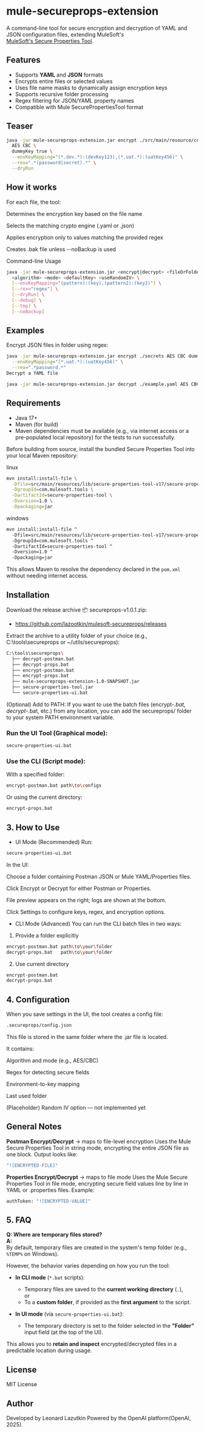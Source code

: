 # mule-secureprops-extension

A command-line tool for secure encryption and decryption of YAML and JSON configuration files, extending MuleSoft's   
[MuleSoft's Secure Properties Tool](https://docs.mulesoft.com/mule-runtime/latest/secure-configuration-properties).

	
## Features

- Supports **YAML** and **JSON** formats
- Encrypts entire files or selected values
- Uses file name masks to dynamically assign encryption keys
- Supports recursive folder processing
- Regex filtering for JSON/YAML property names
- Compatible with Mule SecurePropertiesTool format

## Teaser

```sh
java -jar mule-secureprops-extension.jar encrypt ./src/main/resource/config \
  AES CBC \
  dummyKey true \
  --envKeyMapping="(*.dev.*):(devKey123),(*.uat.*):(uatKey456)" \
  --rex=".*(password|secret).*" \
  --dryRun
```

## How it works
For each file, the tool:

Determines the encryption key based on the file name

Selects the matching crypto engine (.yaml or .json)

Applies encryption only to values matching the provided regex

Creates .bak file unless --noBackup is used

Command-line Usage
```sh
java -jar mule-secureprops-extension.jar <encrypt|decrypt> <fileOrFolderPath> \
  <algorithm> <mode> <defaultKey> <useRandomIV> \
  [--envKeyMapping="(pattern):(key),(pattern2):(key2)"] \
  [--rex="regex"] \
  [--dryRun] \
  [--debug] \
  [--tmp] \
  [--noBackup]
```


## Examples
Encrypt JSON files in folder using regex:
```sh
java -jar mule-secureprops-extension.jar encrypt ./secrets AES CBC dummyKey false \
  --envKeyMapping="(*.uat.*):(uatKey456)" \
  --rex=".*password.*"
Decrypt a YAML file
```
```sh
java -jar mule-secureprops-extension.jar decrypt ./example.yaml AES CBC dummyKey false
```



## Requirements
- Java 17+
- Maven (for build)
- Maven dependencies must be available (e.g., via internet access or a
  pre-populated local repository) for the tests to run successfully.

Before building from source, install the bundled Secure Properties Tool
into your local Maven repository:

linux
```sh
mvn install:install-file \
  -Dfile=src/main/resources/lib/secure-properties-tool-v17/secure-properties-tool-j17.jar \
  -DgroupId=com.mulesoft.tools \
  -DartifactId=secure-properties-tool \
  -Dversion=1.0 \
  -Dpackaging=jar
```

windows
```sh
mvn install:install-file ^
  -Dfile=src/main/resources/lib/secure-properties-tool-v17/secure-properties-tool-j17.jar ^
  -DgroupId=com.mulesoft.tools ^
  -DartifactId=secure-properties-tool ^
  -Dversion=1.0 ^
  -Dpackaging=jar
```




This allows Maven to resolve the dependency declared in the `pom.xml`
without needing internet access.




## Installation
Download the release archive 📦 secureprops-v1.0.1.zip:
- https://github.com/lazootkin/mulesoft-secureprops/releases
   

Extract the archive to a utility folder of your choice (e.g., C:\tools\secureprops or ~/utils/secureprops):

```sh
C:\tools\secureprops\
  ├── decrypt-postman.bat
  ├── decrypt-props.bat
  ├── encrypt-postman.bat
  ├── encrypt-props.bat
  ├── mule-secureprops-extension-1.0-SNAPSHOT.jar
  ├── secure-properties-tool.jar
  └── secure-properties-ui.bat
```
(Optional) Add to PATH:
If you want to use the batch files (encrypt-*.bat, decrypt-*.bat, etc.) from any location, you can add the secureprops/ folder to your system PATH environment variable.

### Run the UI Tool (Graphical mode):

```sh
secure-properties-ui.bat
```

### Use the CLI (Script mode):

With a specified folder:

```sh
encrypt-postman.bat path\to\configs
```
Or using the current directory:

```sh
encrypt-props.bat
```




## 3. How to Use
- UI Mode (Recommended)
Run:

```sh
secure-properties-ui.bat
```

In the UI:

Choose a folder containing Postman JSON or Mule YAML/Properties files.

Click Encrypt or Decrypt for either Postman or Properties.

File preview appears on the right; logs are shown at the bottom.

Click Settings to configure keys, regex, and encryption options.

- CLI Mode (Advanced)
You can run the CLI batch files in two ways:

1. Provide a folder explicitly

```sh
encrypt-postman.bat path\to\your\folder
decrypt-props.bat   path\to\your\folder
```


2. Use current directory

```sh
encrypt-postman.bat
decrypt-props.bat
```

## 4. Configuration
When you save settings in the UI, the tool creates a config file:

```sh
.secureprops/config.json
```

This file is stored in the same folder where the .jar file is located.

It contains:

Algorithm and mode (e.g., AES/CBC)

Regex for detecting secure fields

Environment-to-key mapping

Last used folder

(Placeholder) Random IV option — not implemented yet



## General Notes
**Postman Encrypt/Decrypt** → maps to file-level encryption
Uses the Mule Secure Properties Tool in string mode, encrypting the entire JSON file as one block.
Output looks like:

```sh
"![ENCRYPTED-FILE]"
```
**Properties Encrypt/Decrypt** → maps to file mode
Uses the Mule Secure Properties Tool in file mode, encrypting secure field values line by line in YAML or .properties files.
Example:

```sh
authToken: "![ENCRYPTED-VALUE]"
```


## 5. FAQ

**Q: Where are temporary files stored?**  
**A:**  
By default, temporary files are created in the system's temp folder (e.g., `%TEMP%` on Windows).

However, the behavior varies depending on how you run the tool:

- **In CLI mode** (`*.bat` scripts):  
  - Temporary files are saved to the **current working directory** (`.`),  
    or  
  - To a **custom folder**, if provided as the **first argument** to the script.

- **In UI mode** (via `secure-properties-ui.bat`):  
  - The temporary directory is set to the folder selected in the **"Folder"** input field (at the top of the UI).

This allows you to **retain and inspect** encrypted/decrypted files in a predictable location during usage.

## License
MIT License

## Author
Developed by Leonard Lazutkin
Powered by the OpenAI platform(OpenAI, 2025).

 
 